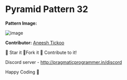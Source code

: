 # Pyramid Pattern 32

**Pattern Image:**

![image](/Patterns/Pyramid_Patterns/img/pyramidpattern32.PNG)

**Contributor:** [Aneesh Tickoo](https://github.com/Aneesh02)

:star2: Star it :fork_and_knife:Fork it :handshake: Contribute to it!

Discord server  - http://pragmaticprogrammer.in/discord

Happy Coding :purple_heart:
